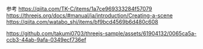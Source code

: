 
参考
https://qiita.com/TK-C/items/1a7ce969333284f57079
https://threejs.org/docs/#manual/ja/introduction/Creating-a-scene
https://qiita.com/watabo_shi/items/bf9bcd4569b6d480c608


https://github.com/takumi0703/threejs-sample/assets/61904132/0065ca5a-ccb3-44ab-9afa-0349ecf736ef

